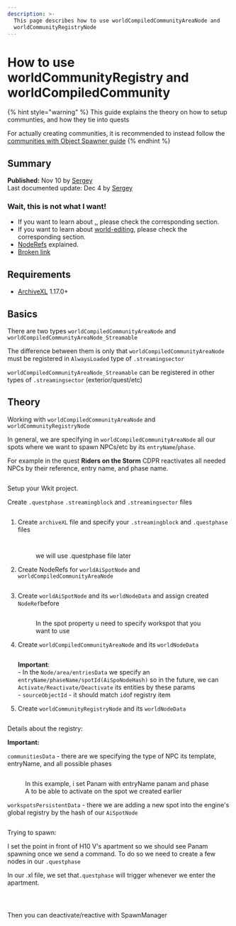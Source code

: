 ```yaml
---
description: >-
  This page describes how to use worldCompiledCommunityAreaNode and
  worldCommunityRegistryNode
---
```


# How to use worldCommunityRegistry and worldCompiledCommunity

{% hint style="warning" %}
This guide explains the theory on how to setup communties, and how they tie into quests

For actually creating communities, it is recommended to instead follow the [communities with Object Spawner guide](../world-editing/creating-communities.md)
{% endhint %}

## Summary

**Published:** Nov 10 by [Sergey](https://app.gitbook.com/u/N691cVEMA0Nmecc6QHIAM73aI0z1 "mention")\
Last documented update: Dec 4 by [Sergey](https://app.gitbook.com/u/N691cVEMA0Nmecc6QHIAM73aI0z1 "mention")

### Wait, this is not what I want!

* If you want to learn about [.](./ "mention"), please check the corresponding section.
* If you want to learn about [world-editing](../world-editing/ "mention"), please check the corresponding section.
* [NodeRefs](../../for-mod-creators-theory/files-and-what-they-do/the-whole-world-.streamingsector/noderefs.md) explained.
* [Broken link](broken-reference "mention")

## Requirements

* [ArchiveXL](../../for-mod-creators-theory/core-mods-explained/archivexl/) 1.17.0+

## Basics

There are two types `worldCompiledCommunityAreaNode`  and `worldCompiledCommunityAreaNode_Streamable`

The difference between them is only that `worldCompiledCommunityAreaNode` must be registered in `AlwaysLoaded` type of `.streamingsector`

`worldCompiledCommunityAreaNode_Streamable` can be registered in other types of `.streamingsector` (exterior/quest/etc)

## Theory

Working with `worldCompiledCommunityAreaNode` and `worldCommunityRegistryNode`

In general, we are specifying in `worldCompiledCommunityAreaNode` all our spots where we want to spawn NPCs/etc by its `entryName`/`phase`.

For example in the quest **Riders on the Storm** CDPR reactivates all needed NPCs by their reference, entry name, and phase name.

<figure><img src="../../.gitbook/assets/image (7) (1) (1).png" alt=""><figcaption></figcaption></figure>

Setup your Wkit project.

Create `.questphase` `.streamingblock` and `.streamingsector` files&#x20;

<figure><img src="../../.gitbook/assets/image (1) (1) (1) (1) (1) (1) (1).png" alt=""><figcaption></figcaption></figure>

1.  Create `archiveXL` file and specify your `.streamingblock` and `.questphase` files&#x20;

    <figure><img src="../../.gitbook/assets/image (4) (1) (1).png" alt=""><figcaption></figcaption></figure>

    <figure><img src="../../.gitbook/assets/image (6) (1) (1).png" alt=""><figcaption><p>we will use .questphase file later</p></figcaption></figure>


2.  Create NodeRefs for `worldAiSpotNode` and `worldCompiledCommunityAreaNode`&#x20;

    <figure><img src="../../.gitbook/assets/image (8) (1) (1).png" alt=""><figcaption></figcaption></figure>


3.  Create `worldAiSpotNode` and its `worldNodeData` and assign created `NodeRef`before

    <figure><img src="../../.gitbook/assets/image (10) (1) (1).png" alt=""><figcaption><p>In the spot property u need to specify workspot that you want to use</p></figcaption></figure>


4.  Create `worldCompiledCommunityAreaNode` and its `worldNodeData`&#x20;

    <figure><img src="../../.gitbook/assets/image (12) (1) (1).png" alt=""><figcaption></figcaption></figure>

    **Important**:\
    \- In the `Node/area/entriesData` we specify an `entryName/phaseName/spotId(AiSpoNodeHash)` so in the future, we can `Activate/Reactivate/Deactivate` its entities by these params\
    \- `sourceObjectId` - it should match `id`of registry item
5.  Create `worldCommunityRegistryNode` and its `worldNodeData`&#x20;

    <figure><img src="../../.gitbook/assets/image (13) (1) (1).png" alt=""><figcaption></figcaption></figure>



Details about the registry:

**Important:**

`communitiesData` - there are we specifying the type of NPC its template, entryName, and all possible phases&#x20;

<figure><img src="../../.gitbook/assets/image (14) (1).png" alt=""><figcaption><p>In this example, i set Panam with entryName panam and phase A to be able to activate on the spot we created earlier</p></figcaption></figure>

`workspotsPersistentData` - there we are adding a new spot into the engine's global registry by the hash of our `AiSpotNode`

<figure><img src="../../.gitbook/assets/image (16).png" alt=""><figcaption></figcaption></figure>

Trying to spawn:

I set the point in front of H10 V's apartment so we should see Panam spawning once we send a command. To do so we need to create a few nodes in our `.questphase`

In our .xl file, we set that`.questphase` will trigger whenever we enter the apartment.

<figure><img src="../../.gitbook/assets/image (17).png" alt=""><figcaption></figcaption></figure>

<figure><img src="../../.gitbook/assets/image (18).png" alt=""><figcaption></figcaption></figure>

<figure><img src="../../.gitbook/assets/image (19).png" alt=""><figcaption></figcaption></figure>

Then you can deactivate/reactive with SpawnManager
